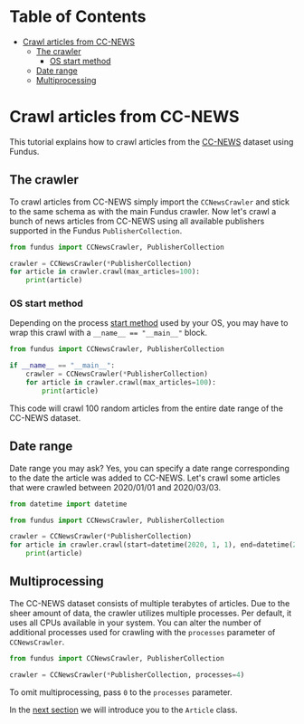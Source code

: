 # Table of Contents

* [Crawl articles from CC-NEWS](#crawl-articles-from-cc-news)
  * [The crawler](#the-crawler)
    * [OS start method](#os-start-method)
  * [Date range](#date-range)
  * [Multiprocessing](#multiprocessing)

# Crawl articles from CC-NEWS

This tutorial explains how to crawl articles from the [CC-NEWS](https://paperswithcode.com/dataset/cc-news) dataset using Fundus.

## The crawler

To crawl articles from CC-NEWS simply import the `CCNewsCrawler` and stick to the same schema as with the main Fundus crawler.
Now let's crawl a bunch of news articles from CC-NEWS using all available publishers supported in the Fundus `PublisherCollection`.

````python
from fundus import CCNewsCrawler, PublisherCollection

crawler = CCNewsCrawler(*PublisherCollection)
for article in crawler.crawl(max_articles=100):
    print(article)
````

### OS start method
Depending on the process [start method](https://docs.python.org/3/library/multiprocessing.html#contexts-and-start-methods) used by your OS, you may have to wrap this crawl with a `__name__ == "__main__"` block.

````python
from fundus import CCNewsCrawler, PublisherCollection

if __name__ == "__main__":
    crawler = CCNewsCrawler(*PublisherCollection)
    for article in crawler.crawl(max_articles=100):
        print(article)
````

This code will crawl 100 random articles from the entire date range of the CC-NEWS dataset.

## Date range

Date range you may ask?
Yes, you can specify a date range corresponding to the date the article was added to CC-NEWS.
Let's crawl some articles that were crawled between 2020/01/01 and 2020/03/03.

````python
from datetime import datetime

from fundus import CCNewsCrawler, PublisherCollection

crawler = CCNewsCrawler(*PublisherCollection)
for article in crawler.crawl(start=datetime(2020, 1, 1), end=datetime(2020, 3, 1), max_articles=100):
    print(article)
````

## Multiprocessing

The CC-NEWS dataset consists of multiple terabytes of articles.
Due to the sheer amount of data, the crawler utilizes multiple processes.
Per default, it uses all CPUs available in your system.
You can alter the number of additional processes used for crawling with the `processes` parameter of `CCNewsCrawler`.

````python
from fundus import CCNewsCrawler, PublisherCollection

crawler = CCNewsCrawler(*PublisherCollection, processes=4)
````

To omit multiprocessing, pass `0` to the `processes` parameter.

In the [next section](3_the_article_class.md) we will introduce you to the `Article` class.

